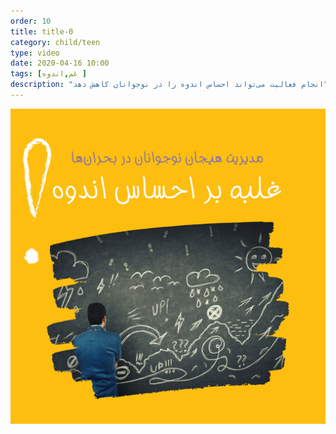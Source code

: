 ```yaml
---
order: 10
title: title-0
category: child/teen
type: video
date: 2020-04-16 10:00
tags: [غم,اندوه ]
description: "انجام فعالیت می‌تواند احساس اندوه را در نوجوانان کاهش دهد"
---
```


[![](../../static/images/coping-sadness-cover.png)](../../static/videos/coping-sadness.mp4)